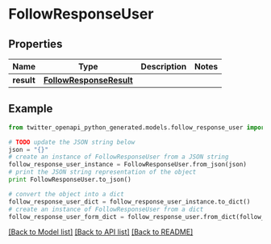 # FollowResponseUser


## Properties
Name | Type | Description | Notes
------------ | ------------- | ------------- | -------------
**result** | [**FollowResponseResult**](FollowResponseResult.md) |  | 

## Example

```python
from twitter_openapi_python_generated.models.follow_response_user import FollowResponseUser

# TODO update the JSON string below
json = "{}"
# create an instance of FollowResponseUser from a JSON string
follow_response_user_instance = FollowResponseUser.from_json(json)
# print the JSON string representation of the object
print FollowResponseUser.to_json()

# convert the object into a dict
follow_response_user_dict = follow_response_user_instance.to_dict()
# create an instance of FollowResponseUser from a dict
follow_response_user_form_dict = follow_response_user.from_dict(follow_response_user_dict)
```
[[Back to Model list]](../README.md#documentation-for-models) [[Back to API list]](../README.md#documentation-for-api-endpoints) [[Back to README]](../README.md)


